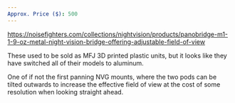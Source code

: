 ```yaml
---
Approx. Price ($): 500
---
```

https://noisefighters.com/collections/nightvision/products/panobridge-m1-1-9-oz-metal-night-vision-bridge-offering-adjustable-field-of-view

These used to be sold as MFJ 3D printed plastic units, but it looks like they have switched all of their models to aluminum.

One of if not the first panning NVG mounts, where the two pods can be tilted outwards to increase the effective field of view at the cost of some resolution when looking straight ahead.